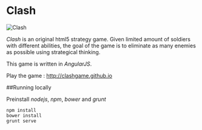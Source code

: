 Clash
=====

![Clash](http://nagi.ca/u/c/screen-shot.png)

*Clash* is an original html5 strategy game. Given limited amount of soldiers with different abilities, the goal of the game is to eliminate as many enemies as possible using strategical thinking.

This game is written in *AngularJS*.



Play the game : http://clashgame.github.io

##Running locally 

Preinstall *nodejs*, *npm*, *bower* and *grunt*

````
npm install
bower install
grunt serve
````

